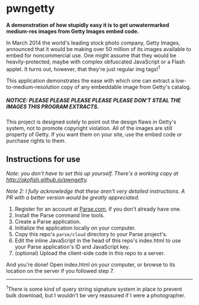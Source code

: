 # pwngetty
**A demonstration of how stupidly easy it is to get unwatermarked medium-res images from Getty Images embed code.**

In March 2014 the world's leading stock photo company, Getty Images, announced that it would be making over 50 million of its images available to embed for noncommercial use. One might assume that they would be heavily-protected, maybe with complex obfuscated JavaScript or a Flash applet. It turns out, however, that they're just regular img tags!<sup>1</sup>

This application demonstrates the ease with which one can extract a low-to-medium-resolution copy of any embeddable image from Getty's catalog.

##### NOTICE: PLEASE PLEASE PLEASE PLEASE PLEASE DON'T STEAL THE IMAGES THIS PROGRAM EXTRACTS.

This project is designed solely to point out the design flaws in Getty's system, not to promote copyright violation. All of the images are still property of Getty. If you want them on your site, use the embed code or purchase rights to them.

## Instructions for use
*Note: you don't have to set this up yourself. There's a working copy at http://okofish.github.io/pwngetty.*

*Note 2: I fully acknowledge that these aren't very detailed instructions. A PR with a better version would be greatly appreciated.*

1. Register for an account at [Parse.com](http://parse.com), if you don't already have one.
2. Install the Parse command line tools.
3. Create a Parse application.
4. Initialize the application locally on your computer.
5. Copy this repo's `parse/cloud` directory to your Parse project's.
6. Edit the inline JavaScript in the head of this repo's index.html to use your Parse application's ID and JavaScript key.
7. (optional) Upload the client-side code in this repo to a server.

And you're done! Open index.html on your computer, or browse to its location on the server if you followed step 7.

----

<sup>1</sup>There is some kind of query string signature system in place to prevent bulk download, but I wouldn't be very reassured if I were a photographer.

